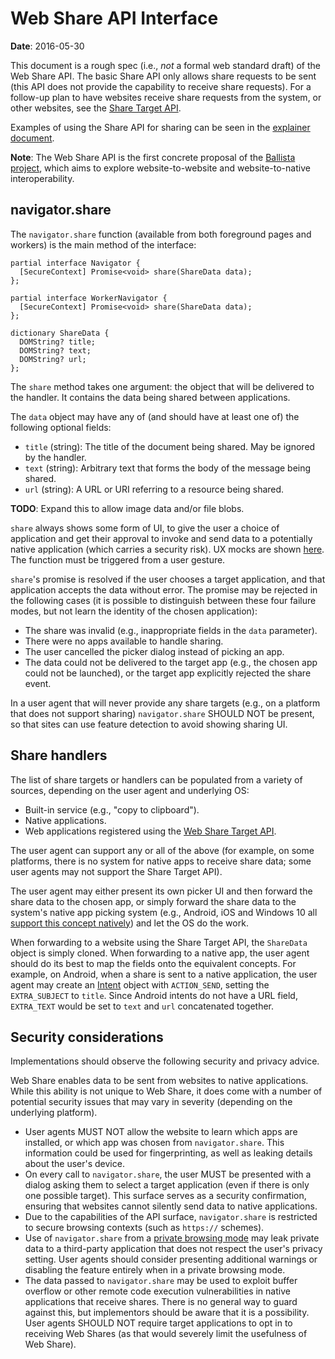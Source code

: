 # Web Share API Interface

**Date**: 2016-05-30

This document is a rough spec (i.e., *not* a formal web standard draft) of the
Web Share API. The basic Share API only allows share requests to be sent (this
API does not provide the capability to receive share requests). For a follow-up
plan to have websites receive share requests from the system, or other websites,
see the [Share Target API](https://github.com/mgiuca/web-share-target).

Examples of using the Share API for sharing can be seen in the
[explainer document](explainer.md).

**Note**: The Web Share API is the first concrete proposal of the [Ballista
project](https://github.com/chromium/ballista), which aims to explore
website-to-website and website-to-native interoperability.

## navigator.share

The `navigator.share` function (available from both foreground pages and
workers) is the main method of the interface:

```WebIDL
partial interface Navigator {
  [SecureContext] Promise<void> share(ShareData data);
};

partial interface WorkerNavigator {
  [SecureContext] Promise<void> share(ShareData data);
};

dictionary ShareData {
  DOMString? title;
  DOMString? text;
  DOMString? url;
};
```

The `share` method takes one argument: the object that will be delivered to the
handler. It contains the data being shared between applications.

The `data` object may have any of (and should have at least one of) the
following optional fields:

* `title` (string): The title of the document being shared. May be ignored by
  the handler.
* `text` (string): Arbitrary text that forms the body of the message being
  shared.
* `url` (string): A URL or URI referring to a resource being shared.

**TODO**: Expand this to allow image data and/or file blobs.

`share` always shows some form of UI, to give the user a choice of application
and get their approval to invoke and send data to a potentially native
application (which carries a security risk). UX mocks are shown
[here](explainer.md#user-flow). The function must be triggered from a user
gesture.

`share`'s promise is resolved if the user chooses a target application,
and that application accepts the data without error. The promise may be rejected
in the following cases (it is possible to distinguish between these four failure
modes, but not learn the identity of the chosen application):

* The share was invalid (e.g., inappropriate fields in the `data` parameter).
* There were no apps available to handle sharing.
* The user cancelled the picker dialog instead of picking an app.
* The data could not be delivered to the target app (e.g., the chosen app could
  not be launched), or the target app explicitly rejected the share event.

In a user agent that will never provide any share targets (e.g., on a platform
that does not support sharing) `navigator.share` SHOULD NOT be present, so that
sites can use feature detection to avoid showing sharing UI.

## Share handlers

The list of share targets or handlers can be populated from a variety of
sources, depending on the user agent and underlying OS:

* Built-in service (e.g., "copy to clipboard").
* Native applications.
* Web applications registered using the [Web Share Target
  API](https://github.com/mgiuca/web-share-target).

The user agent can support any or all of the above (for example, on some
platforms, there is no system for native apps to receive share data; some user
agents may not support the Share Target API).

The user agent may either present its own picker UI and then forward the share
data to the chosen app, or simply forward the share data to the system's native
app picking system (e.g., Android, iOS and Windows 10 all [support this concept
natively](native.md)) and let the OS do the work.

When forwarding to a website using the Share Target API, the `ShareData` object
is simply cloned. When forwarding to a native app, the user agent should do its
best to map the fields onto the equivalent concepts. For example, on Android,
when a share is sent to a native application, the user agent may create an
[Intent](http://developer.android.com/reference/android/content/Intent.html)
object with `ACTION_SEND`, setting the `EXTRA_SUBJECT` to `title`. Since Android
intents do not have a URL field, `EXTRA_TEXT` would be set to `text` and `url`
concatenated together.

## Security considerations

Implementations should observe the following security and privacy advice.

Web Share enables data to be sent from websites to native applications. While
this ability is not unique to Web Share, it does come with a number of potential
security issues that may vary in severity (depending on the underlying
platform).

* User agents MUST NOT allow the website to learn which apps are installed, or
  which app was chosen from `navigator.share`. This information could be used
  for fingerprinting, as well as leaking details about the user's device.
* On every call to `navigator.share`, the user MUST be presented with a dialog
  asking them to select a target application (even if there is only one possible
  target). This surface serves as a security confirmation, ensuring that
  websites cannot silently send data to native applications.
* Due to the capabilities of the API surface, `navigator.share` is restricted to
  secure browsing contexts (such as `https://` schemes).
* Use of `navigator.share` from a [private browsing
  mode](https://en.wikipedia.org/wiki/Privacy_mode) may leak private data to a
  third-party application that does not respect the user's privacy setting.
  User agents should consider presenting additional warnings or disabling the
  feature entirely when in a private browsing mode.
* The data passed to `navigator.share` may be used to exploit buffer overflow
  or other remote code execution vulnerabilities in native applications that
  receive shares. There is no general way to guard against this, but
  implementors should be aware that it is a possibility. User agents SHOULD NOT
  require target applications to opt in to receiving Web Shares (as that would
  severely limit the usefulness of Web Share).
